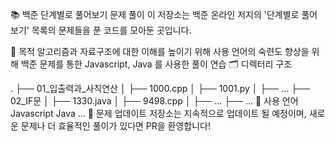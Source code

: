 📚 백준 단계별로 풀어보기 문제 풀이
이 저장소는 백준 온라인 저지의 '단계별로 풀어보기' 목록의 문제들을 푼 코드를 모아둔 곳입니다.

📌 목적
알고리즘과 자료구조에 대한 이해를 높이기 위해
사용 언어의 숙련도 향상을 위해
백준 문제를 통한 Javascript, Java 를 사용한 풀이 연습
🗂 디렉터리 구조

.
├── 01_입출력과_사칙연산
│   ├── 1000.cpp
│   ├── 1001.py
│   ├── ...
├── 02_IF문
│   ├── 1330.java
│   ├── 9498.cpp
│   ├── ...
├── ...
📝 사용 언어
Javascript
Java
...
🔄 문제 업데이트
저장소는 지속적으로 업데이트 될 예정이며, 새로운 문제나 더 효율적인 풀이가 있다면 PR을 환영합니다!
